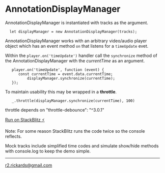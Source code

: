 # AnnotationDisplayManager

AnnotationDisplayManager is instantiated with tracks as the argument.

```
  let displayManager = new AnnotationDisplayManager(tracks);
```

AnnotationDisplayManager works with an arbitrary video/audio player object which has an event method `on` that listens for a `timeUpdate` evet.

Within the `player.on('timeUpdate')` handler call the `synchronize` method of the AnnotationDisplayManager with the _currentTime_ as an argument.

```
   player.on('timeUpdate', function (event) {
      const currentTime = event.data.currentTime;
          displayManager.synchronize(currentTime);
   });
```

To maintain usability this may be wrapped in a **throttle**.

```
   _.throttle(displayManager.synchronize(currentTime), 100)
```

throttle depends on "throttle-debounce": "^3.0.1"

[Run on StackBlitz ⚡️](https://stackblitz.com/edit/annotationdisplaymanager)

Note: For some reason StackBlitz runs the code twice so the console reflects.

Mock tracks include simplified time codes and simulate show/hide methods with console.log to keep the demo simple.

<hr>

r2.rickards@gmail.com
